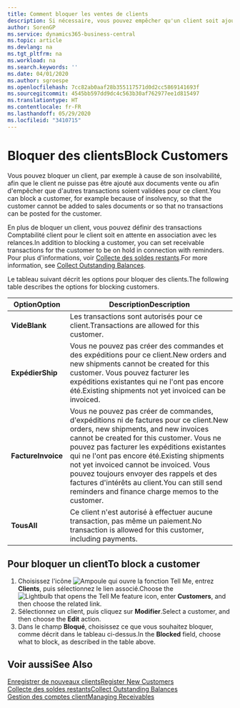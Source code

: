 ```yaml
---
title: Comment bloquer les ventes de clients
description: Si nécessaire, vous pouvez empêcher qu'un client soit ajouté aux documents de vente et d'autres transactions de vente.
author: SorenGP
ms.service: dynamics365-business-central
ms.topic: article
ms.devlang: na
ms.tgt_pltfrm: na
ms.workload: na
ms.search.keywords: ''
ms.date: 04/01/2020
ms.author: sgroespe
ms.openlocfilehash: 7cc82ab0aaf28b355117571d0d2cc5869141693f
ms.sourcegitcommit: 4545bb597dd9dc4c563b30af762977ee1d815497
ms.translationtype: HT
ms.contentlocale: fr-FR
ms.lasthandoff: 05/29/2020
ms.locfileid: "3410715"
---
```

# <a name="block-customers"></a><span data-ttu-id="cb4dd-103">Bloquer des clients</span><span class="sxs-lookup"><span data-stu-id="cb4dd-103">Block Customers</span></span>
<span data-ttu-id="cb4dd-104">Vous pouvez bloquer un client, par exemple à cause de son insolvabilité, afin que le client ne puisse pas être ajouté aux documents vente ou afin d'empêcher que d'autres transactions soient validées pour ce client.</span><span class="sxs-lookup"><span data-stu-id="cb4dd-104">You can block a customer, for example because of insolvency, so that the customer cannot be added to sales documents or so that no transactions can be posted for the customer.</span></span>

<span data-ttu-id="cb4dd-105">En plus de bloquer un client, vous pouvez définir des transactions Comptabilité client pour le client soit en attente en association avec les relances.</span><span class="sxs-lookup"><span data-stu-id="cb4dd-105">In addition to blocking a customer, you can set receivable transactions for the customer to be on hold in connection with reminders.</span></span> <span data-ttu-id="cb4dd-106">Pour plus d'informations, voir [Collecte des soldes restants](receivables-collect-outstanding-balances.md).</span><span class="sxs-lookup"><span data-stu-id="cb4dd-106">For more information, see [Collect Outstanding Balances](receivables-collect-outstanding-balances.md).</span></span>   

<span data-ttu-id="cb4dd-107">Le tableau suivant décrit les options pour bloquer des clients.</span><span class="sxs-lookup"><span data-stu-id="cb4dd-107">The following table describes the options for blocking customers.</span></span>  

|<span data-ttu-id="cb4dd-108">Option</span><span class="sxs-lookup"><span data-stu-id="cb4dd-108">Option</span></span>|<span data-ttu-id="cb4dd-109">Description</span><span class="sxs-lookup"><span data-stu-id="cb4dd-109">Description</span></span>|  
|--------------------|------------|  
|<span data-ttu-id="cb4dd-110">**Vide**</span><span class="sxs-lookup"><span data-stu-id="cb4dd-110">**Blank**</span></span>|<span data-ttu-id="cb4dd-111">Les transactions sont autorisés pour ce client.</span><span class="sxs-lookup"><span data-stu-id="cb4dd-111">Transactions are allowed for this customer.</span></span>|
|<span data-ttu-id="cb4dd-112">**Expédier**</span><span class="sxs-lookup"><span data-stu-id="cb4dd-112">**Ship**</span></span>|<span data-ttu-id="cb4dd-113">Vous ne pouvez pas créer des commandes et des expéditions pour ce client.</span><span class="sxs-lookup"><span data-stu-id="cb4dd-113">New orders and new shipments cannot be created for this customer.</span></span> <span data-ttu-id="cb4dd-114">Vous pouvez facturer les expéditions existantes qui ne l'ont pas encore été.</span><span class="sxs-lookup"><span data-stu-id="cb4dd-114">Existing shipments not yet invoiced can be invoiced.</span></span>|  
|<span data-ttu-id="cb4dd-115">**Facture**</span><span class="sxs-lookup"><span data-stu-id="cb4dd-115">**Invoice**</span></span>|<span data-ttu-id="cb4dd-116">Vous ne pouvez pas créer de commandes, d'expéditions ni de factures pour ce client.</span><span class="sxs-lookup"><span data-stu-id="cb4dd-116">New orders, new shipments, and new invoices cannot be created for this customer.</span></span> <span data-ttu-id="cb4dd-117">Vous ne pouvez pas facturer les expéditions existantes qui ne l'ont pas encore été.</span><span class="sxs-lookup"><span data-stu-id="cb4dd-117">Existing shipments not yet invoiced cannot be invoiced.</span></span> <span data-ttu-id="cb4dd-118">Vous pouvez toujours envoyer des rappels et des factures d'intérêts au client.</span><span class="sxs-lookup"><span data-stu-id="cb4dd-118">You can still send reminders and finance charge memos to the customer.</span></span>|  
|<span data-ttu-id="cb4dd-119">**Tous**</span><span class="sxs-lookup"><span data-stu-id="cb4dd-119">**All**</span></span>|<span data-ttu-id="cb4dd-120">Ce client n'est autorisé à effectuer aucune transaction, pas même un paiement.</span><span class="sxs-lookup"><span data-stu-id="cb4dd-120">No transaction is allowed for this customer, including payments.</span></span>|  

## <a name="to-block-a-customer"></a><span data-ttu-id="cb4dd-121">Pour bloquer un client</span><span class="sxs-lookup"><span data-stu-id="cb4dd-121">To block a customer</span></span>  
1. <span data-ttu-id="cb4dd-122">Choisissez l'icône ![Ampoule qui ouvre la fonction Tell Me](media/ui-search/search_small.png "Dites-moi ce que vous voulez faire"), entrez **Clients**, puis sélectionnez le lien associé.</span><span class="sxs-lookup"><span data-stu-id="cb4dd-122">Choose the ![Lightbulb that opens the Tell Me feature](media/ui-search/search_small.png "Tell me what you want to do") icon, enter **Customers**, and then choose the related link.</span></span>
2. <span data-ttu-id="cb4dd-123">Sélectionnez un client, puis cliquez sur **Modifier**.</span><span class="sxs-lookup"><span data-stu-id="cb4dd-123">Select a customer, and then choose the **Edit** action.</span></span>
3. <span data-ttu-id="cb4dd-124">Dans le champ **Bloqué**, choisissez ce que vous souhaitez bloquer, comme décrit dans le tableau ci-dessus.</span><span class="sxs-lookup"><span data-stu-id="cb4dd-124">In the **Blocked** field, choose what to block, as described in the table above.</span></span>

## <a name="see-also"></a><span data-ttu-id="cb4dd-125">Voir aussi</span><span class="sxs-lookup"><span data-stu-id="cb4dd-125">See Also</span></span>  
[<span data-ttu-id="cb4dd-126">Enregistrer de nouveaux clients</span><span class="sxs-lookup"><span data-stu-id="cb4dd-126">Register New Customers</span></span>](sales-how-register-new-customers.md)  
[<span data-ttu-id="cb4dd-127">Collecte des soldes restants</span><span class="sxs-lookup"><span data-stu-id="cb4dd-127">Collect Outstanding Balances</span></span>](receivables-collect-outstanding-balances.md)  
[<span data-ttu-id="cb4dd-128">Gestion des comptes client</span><span class="sxs-lookup"><span data-stu-id="cb4dd-128">Managing Receivables</span></span>](receivables-manage-receivables.md)  
